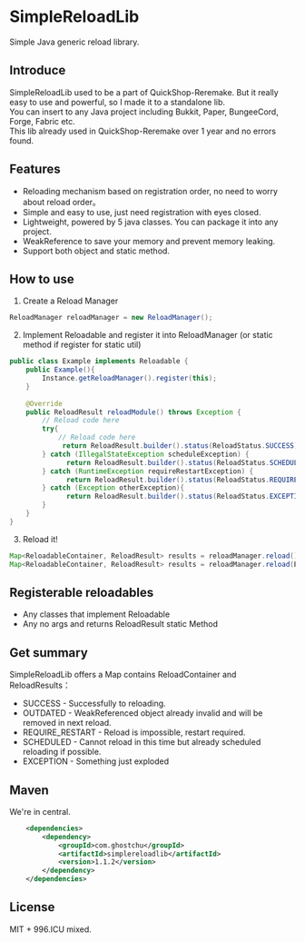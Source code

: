 # SimpleReloadLib
Simple Java generic reload library.

## Introduce
SimpleReloadLib used to be a part of QuickShop-Reremake. But it really easy to use and powerful, so I made it to a standalone lib.   
You can insert to any Java project including Bukkit, Paper, BungeeCord, Forge, Fabric etc.  
This lib already used in QuickShop-Reremake over 1 year and no errors found.

## Features
* Reloading mechanism based on registration order, no need to worry about reload order。
* Simple and easy to use, just need registration with eyes closed.
* Lightweight, powered by 5 java classes. You can package it into any project.
* WeakReference to save your memory and prevent memory leaking.
* Support both object and static method.

## How to use

1. Create a Reload Manager
```java
ReloadManager reloadManager = new ReloadManager();
```

2. Implement Reloadable and register it into ReloadManager (or static method if register for static util)

```java
public class Example implements Reloadable {
    public Example(){
        Instance.getReloadManager().register(this);
    }
    
    @Override
    public ReloadResult reloadModule() throws Exception {
        // Reload code here
        try{
            // Reload code here
             return ReloadResult.builder().status(ReloadStatus.SUCCESS).build();
        } catch (IllegalStateException scheduleException) {
              return ReloadResult.builder().status(ReloadStatus.SCHEDULED).reason("资源正被使用").build();
        } catch (RuntimeException requireRestartException) {
              return ReloadResult.builder().status(ReloadStatus.REQUIRE_RESTART).reason("开发者长得太丑，因此需要重新启动应用程序").build();
        } catch (Exception otherException){
              return ReloadResult.builder().status(ReloadStatus.EXCEPTION).exception(otherException).reason("什么玩意儿爆炸了草").build();
        }
    }
}
```

3. Reload it!

```java
Map<ReloadableContainer, ReloadResult> results = reloadManager.reload();
Map<ReloadableContainer, ReloadResult> results = reloadManager.reload(Example.class);
```

## Registerable reloadables

* Any classes that implement Reloadable
* Any no args and returns ReloadResult static Method

## Get summary

SimpleReloadLib offers a Map contains ReloadContainer and ReloadResults：

* SUCCESS - Successfully to reloading.
* OUTDATED - WeakReferenced object already invalid and will be removed in next reload.
* REQUIRE_RESTART - Reload is impossible, restart required.
* SCHEDULED - Cannot reload in this time but already scheduled reloading if possible.
* EXCEPTION - Something just exploded

## Maven

We're in central.

```xml
    <dependencies>
        <dependency>
            <groupId>com.ghostchu</groupId>
            <artifactId>simplereloadlib</artifactId>
            <version>1.1.2</version>
        </dependency>
    </dependencies>
```

## License

MIT + 996.ICU mixed.
